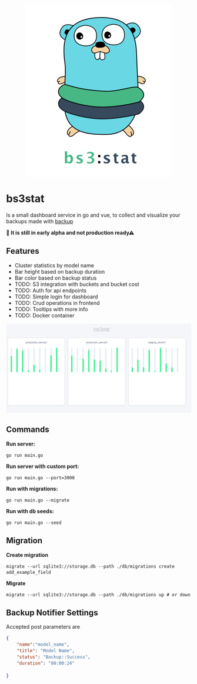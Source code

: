 <p align="center">
	<img src="/static/bs3.png" alt="bs3stat" title="bs3stat" />
</p>

# bs3stat

Is a small dashboard service in go and vue, to collect and visualize your backups made with [backup](https://github.com/backup/backup)

**🚧 It is still in early alpha and not production ready⚠**

## Features

- Cluster statistics by model name
- Bar height based on backup duration
- Bar color based on backup status
- TODO: S3 integration with buckets and bucket cost
- TODO: Auth for api endpoints
- TODO: Simple login for dashboard
- TODO: Crud operations in frontend
- TODO: Tooltips with more info
- TODO: Docker container


<p align="center">
	<img src="/static/bs3dash.png" alt="bs3stat" title="bs3stat" />
</p>


## Commands
**Run server:**
```
go run main.go
```

**Run server with custom port:**
```
go run main.go --port=3000
```

**Run with migrations:**
```
go run main.go --migrate
```

**Run with db seeds:**
```
go run main.go --seed
```

## Migration
**Create migration**
```
migrate --url sqlite3://storage.db --path ./db/migrations create add_example_field
```

**Migrate**
```
migrate --url sqlite3://storage.db --path ./db/migrations up # or down
```

## Backup Notifier Settings

Accepted post parameters are

```json
{
	"name":"model_name",
	"title": "Model Name",
	"status": "Backup::Success",
	"duration": "00:00:24"

}
```
